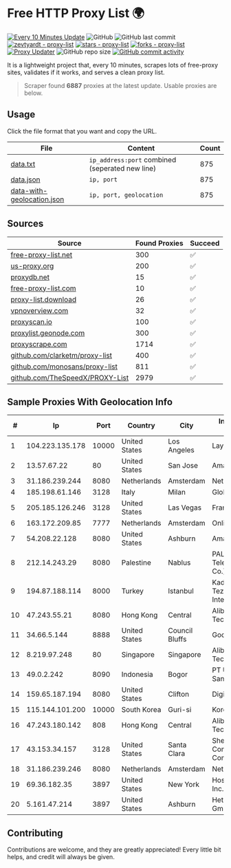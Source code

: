 
# Free HTTP Proxy List 🌍

[![Every 10 Minutes Update](https://github.com/mertguvencli/http-proxy-list/actions/workflows/main.yml/badge.svg?branch=main)](https://github.com/mertguvencli/http-proxy-list/actions/workflows/main.yml)
![GitHub](https://img.shields.io/github/license/mertguvencli/http-proxy-list)
![GitHub last commit](https://img.shields.io/github/last-commit/mertguvencli/http-proxy-list)
[![zevtyardt - proxy-list](https://img.shields.io/static/v1?label=zevtyardt&message=proxy-list&color=blue&logo=github)](https://github.com/zevtyardt/proxy-list "Go to GitHub repo")
[![stars - proxy-list](https://img.shields.io/github/stars/zevtyardt/proxy-list?style=social)](https://github.com/zevtyardt/proxy-list)
[![forks - proxy-list](https://img.shields.io/github/forks/zevtyardt/proxy-list?style=social)](https://github.com/zevtyardt/proxy-list)
[![Proxy Updater](https://github.com/zevtyardt/proxy-list/workflows/Proxy%20Updater/badge.svg)](https://github.com/zevtyardt/proxy-list/actions?query=workflow:"Proxy+Updater")
![GitHub repo size](https://img.shields.io/github/repo-size/zevtyardt/proxy-list)
[![GitHub commit activity](https://img.shields.io/github/commit-activity/m/zevtyardt/proxy-list?logo=commits)](https://github.com/zevtyardt/proxy-list/commits/main)

It is a lightweight project that, every 10 minutes, scrapes lots of free-proxy sites, validates if it works, and serves a clean proxy list.

> Scraper found **6887** proxies at the latest update. Usable proxies are below.

## Usage

Click the file format that you want and copy the URL.

|File|Content|Count|
|----|-------|-----|
|[data.txt](https://raw.githubusercontent.com/mertguvencli/http-proxy-list/main/proxy-list/data.txt)|`ip_address:port` combined (seperated new line)|875|
|[data.json](https://raw.githubusercontent.com/mertguvencli/http-proxy-list/main/proxy-list/data.json)|`ip, port`|875|
|[data-with-geolocation.json](https://raw.githubusercontent.com/mertguvencli/http-proxy-list/main/proxy-list/data-with-geolocation.json)|`ip, port, geolocation`|875|

## Sources

|Source|Found Proxies|Succeed|
|------|-------------|-------|
|[free-proxy-list.net](https://free-proxy-list.net)|300|✅|
|[us-proxy.org](https://www.us-proxy.org)|200|✅|
|[proxydb.net](http://proxydb.net)|15|✅|
|[free-proxy-list.com](https://free-proxy-list.com/?page=&port=&type%5B%5D=http&type%5B%5D=https&up_time=0&search=Search)|10|✅|
|[proxy-list.download](https://www.proxy-list.download/HTTP)|26|✅|
|[vpnoverview.com](https://vpnoverview.com/privacy/anonymous-browsing/free-proxy-servers)|32|✅|
|[proxyscan.io](https://www.proxyscan.io)|100|✅|
|[proxylist.geonode.com](https://proxylist.geonode.com/api/proxy-list?limit=300&page=1&sort_by=lastChecked&sort_type=desc&protocols=http,https)|300|✅|
|[proxyscrape.com](https://api.proxyscrape.com/v2/?request=displayproxies&protocol=http&timeout=10000&country=all&ssl=all&anonymity=all)|1714|✅|
|[github.com/clarketm/proxy-list](https://raw.githubusercontent.com/clarketm/proxy-list/master/proxy-list-raw.txt)|400|✅|
|[github.com/monosans/proxy-list](https://raw.githubusercontent.com/monosans/proxy-list/main/proxies/http.txt)|811|✅|
|[github.com/TheSpeedX/PROXY-List](https://raw.githubusercontent.com/TheSpeedX/PROXY-List/master/http.txt)|2979|✅|


## Sample Proxies With Geolocation Info

|#|Ip|Port|Country|City|Internet Service Provider|
|-|--|----|-------|----|-------------------------|
|1|104.223.135.178|10000|United States|Los Angeles|LayerHost|
|2|13.57.67.22|80|United States|San Jose|Amazon.com, Inc.|
|3|31.186.239.244|8080|Netherlands|Amsterdam|NetSkope Inc|
|4|185.198.61.146|3128|Italy|Milan|Global Router LLC|
|5|205.185.126.246|3128|United States|Las Vegas|FranTech Solutions|
|6|163.172.209.85|7777|Netherlands|Amsterdam|Online SAS NL|
|7|54.208.22.128|8080|United States|Ashburn|Amazon.com, Inc.|
|8|212.14.243.29|8080|Palestine|Nablus|PALTEL (Palestine Telecommunications Co.).|
|9|194.87.188.114|8000|Turkey|Istanbul|Kadir Huseyin Tezcan Nosspeed Internet Teknolojileri|
|10|47.243.55.21|8080|Hong Kong|Central|Alibaba (US) Technology Co., Ltd.|
|11|34.66.5.144|8888|United States|Council Bluffs|Google LLC|
|12|8.219.97.248|80|Singapore|Singapore|Alibaba (US) Technology Co., Ltd.|
|13|49.0.2.242|8090|Indonesia|Bogor|PT Usaha Adi Sanggoro|
|14|159.65.187.194|8080|United States|Clifton|DigitalOcean, LLC|
|15|115.144.101.200|10000|South Korea|Guri-si|Korea Telecom|
|16|47.243.180.142|808|Hong Kong|Central|Alibaba (US) Technology Co., Ltd.|
|17|43.153.34.157|3128|United States|Santa Clara|Shenzhen Tencent Computer Systems Company Limited|
|18|31.186.239.246|8080|Netherlands|Amsterdam|NetSkope Inc|
|19|69.36.182.35|3897|United States|New York|Hosting Services, Inc.|
|20|5.161.47.214|3897|United States|Ashburn|Hetzner Online GmbH|



## Contributing

Contributions are welcome, and they are greatly appreciated! Every
little bit helps, and credit will always be given.

